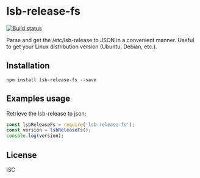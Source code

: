 # lsb-release-fs

[![Build status](https://travis-ci.org/martinlevesque/websocket-stats.svg?branch=master)](https://travis-ci.org/martinlevesque/lsb-release-fs)

Parse and get the /etc/lsb-release to JSON in a convenient manner. Useful to get your Linux distribution version (Ubuntu, Debian, etc.).

## Installation

```
npm install lsb-release-fs --save
```

## Examples usage

Retrieve the lsb-release to json:

```javascript
const lsbReleaseFs = require('lsb-release-fs');
const version = lsbReleaseFs();
console.log(version);
```

## License

ISC
